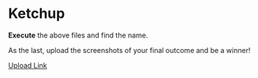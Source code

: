 # Ketchup

**Execute** the above files and find the name.

As the last, upload the screenshots of your final outcome and be a winner!

[Upload Link](https://forms.gle/44sJjfpxYvGoP7AWA)
